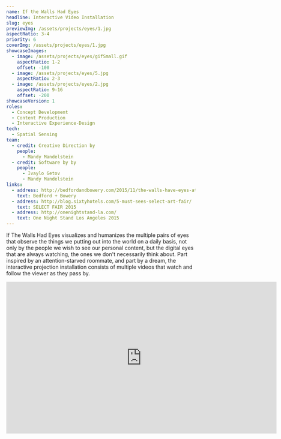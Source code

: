 ```yaml
---
name: If the Walls Had Eyes
headline: Interactive Video Installation
slug: eyes
previewImg: /assets/projects/eyes/1.jpg
aspectRatio: 3-4
priority: 6
coverImg: /assets/projects/eyes/1.jpg
showcaseImages:
  - image: /assets/projects/eyes/gifSmall.gif
    aspectRatio: 1-2
    offset: -100
  - image: /assets/projects/eyes/5.jpg
    aspectRatio: 2-3
  - image: /assets/projects/eyes/2.jpg
    aspectRatio: 9-16
    offset: -200
showcaseVersion: 1
roles:
  - Concept Development
  - Content Production
  - Interactive Experience-Design
tech:
  - Spatial Sensing
team:
  - credit: Creative Direction by
    people:
      - Mandy Mandelstein
  - credit: Software by by
    people:
      - Ivaylo Getov
      - Mandy Mandelstein
links:
  - address: http://bedfordandbowery.com/2015/11/the-walls-have-eyes-at-this-interactive-exhibit-where-tech-and-art-collide/
    text: Bedford + Bowery
  - address: http://blog.sixtyhotels.com/5-must-sees-select-art-fair/
    text: SELECT FAIR 2015
  - address: http://onenightstand-la.com/
    text: One Night Stand Los Angeles 2015
---
```


<p>
  If The Walls Had Eyes visualizes and humanizes the multiple pairs of eyes that observe the things we putting out into the world on a daily basis, not only by the people we wish to see our personal content, but the digital eyes that are always watching, the ones we don't necessarily think about. Part inspired by an attention-starved roommate, and part by a dream, the interactive projection installation consists of multiple videos that watch and follow the viewer as they pass by.
</p>

<div class="fitVid">
  <iframe src="http://player.vimeo.com/video/113986453?title=0&amp;byline=0&amp;portrait=0&amp;color=ffffff" width="720" height="405" frameborder="0" webkitallowfullscreen mozallowfullscreen allowfullscreen></iframe>
</div>
